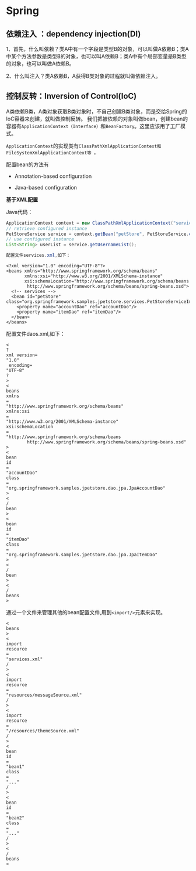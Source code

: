 # Spring

## 依赖注入 ：dependency injection\(DI\)

1、首先，什么叫依赖？类A中有一个字段是类型B的对象，可以叫做A依赖B；类A中某个方法参数是类型B的对象，也可以叫A依赖B；类A中有个局部变量是B类型的对象，也可以叫做A依赖B。

2、什么叫注入？类A依赖B，A获得B类对象的过程就叫做依赖注入。

## 控制反转：Inversion of Control\(IoC\)

A类依赖B类，A类对象获取B类对象时，不自己创建B类对象，而是交给Spring的IoC容器来创建，就叫做控制反转。 我们把被依赖的对象叫做bean，创建bean的容器有`ApplicationContext（Interface）`和`BeanFactory`。这里应该用了工厂模式。

`ApplicationContext`的实现类有`ClassPathXmlApplicationContext和FileSystemXmlApplicationContext等 。`

配置bean的方法有

* Annotation-based configuration

* Java-based configuration

**基于XML配置**

Java代码：

```java
ApplicationContext context = new ClassPathXmlApplicationContext("services.xml", "daos.xml");
// retrieve configured instance
PetStoreService service = context.getBean("petStore", PetStoreService.class);
// use configured instance
List<String> userList = service.getUsernameList();
```

```java
配置文件services.xml,如下：

```

```
<?xml version="1.0" encoding="UTF-8"?>
<beans xmlns="http://www.springframework.org/schema/beans"
       xmlns:xsi="http://www.w3.org/2001/XMLSchema-instance"
       xsi:schemaLocation="http://www.springframework.org/schema/beans
        http://www.springframework.org/schema/beans/spring-beans.xsd">
  <!-- services -->
  <bean id="petStore" class="org.springframework.samples.jpetstore.services.PetStoreServiceImpl">
    <property name="accountDao" ref="accountDao"/>
    <property name="itemDao" ref="itemDao"/>
  </bean>
</beans>
```

配置文件daos.xml,如下：

```
<
?
xml version=
"1.0"
 encoding=
"UTF-8"
?
>
<
beans
xmlns
=
"http://www.springframework.org/schema/beans"
xmlns:xsi
=
"http://www.w3.org/2001/XMLSchema-instance"
xsi:schemaLocation
=
"http://www.springframework.org/schema/beans
        http://www.springframework.org/schema/beans/spring-beans.xsd"
>
<
bean
id
=
"accountDao"
class
=
"org.springframework.samples.jpetstore.dao.jpa.JpaAccountDao"
>
<
/
bean
>
<
bean
id
=
"itemDao"
class
=
"org.springframework.samples.jpetstore.dao.jpa.JpaItemDao"
>
<
/
bean
>
<
/
beans
>
```

通过一个文件来管理其他的bean配置文件,用到`<import/>`元素来实现。

```
<
beans
>
<
import
resource
=
"services.xml"
/
>
<
import
resource
=
"resources/messageSource.xml"
/
>
<
import
resource
=
"/resources/themeSource.xml"
/
>
<
bean
id
=
"bean1"
class
=
"..."
/
>
<
bean
id
=
"bean2"
class
=
"..."
/
>
<
/
beans
>
```



